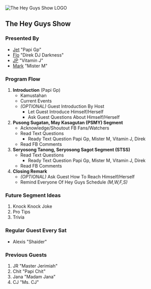 ![The Hey Guys Show
 LOGO](https://raw.githubusercontent.com/markanthonyuy/THEHEYGUYSSHOW/master/thgs-logo.png "The Hey Guys Show
 LOGO")

## The Hey Guys Show

### Presented By 
 * [Jet](Https://www.facebook.com/jetalarcon) "Papi Gp"
 * [Flo](Https://www.facebook.com/tabvlogger/) "Direk DJ Darkness"
 * [JP](Https://www.facebook.com/chizibi) "Vitamin J"
 * [Mark](Https://www.facebook.com/macmac.uy) "Mister M"

### Program Flow

1. **Introduction** (Papi Gp)
    - Kamustahan
    - Current Events
    - _(OPTIONAL)_ Guest Introduction By Host
        * Let Guest Introduce Himself/Herself
        * Ask Guest Questions About Himself/Herself
2. **Pusong Sugatan, May Kasagutan (PSMY) Segment**
    - Acknowledge/Shoutout FB Fans/Watchers 
    - Read Text Questions
        * Ready Text Question Papi Gp, Mister M, Vitamin J, Direk
    - Read FB Comments
3. **Seryosong Tanong, Seryosong Sagot Segment (STSS)**
    - Read Text Questions
        * Ready Text Question Papi Gp, Mister M, Vitamin J, Direk
    - Read FB Comments
4. **Closing Remark**
    - _(OPTIONAL)_ Ask Guest How To Reach Himself/Herself
    - Remind Everyone Of Hey Guys Schedule _(M,W,F,S)_
  
### Future Segment Ideas
  1. Knock Knock Joke
  2. Pro Tips
  3. Trivia

### Regular Guest Every Sat
  * Alexis "Shaider"

### Previous Guests
  1. JR "Master Jerimiah"
  2. Chit "Papi Chit"
  3. Jana "Madam Jana"
  5. CJ "Ms. CJ"
